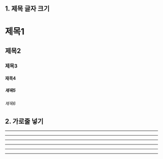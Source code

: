 ## 1. 제목 글자 크기 
# 제목1
## 제목2
### 제목3
#### 재목4
##### 제목5
###### 제목6

## 2. 가로줄 넣기 <!-- -, * 3개이상이 되면 된다 -->

---
--------
- - - - 
***
*****
* * * *
